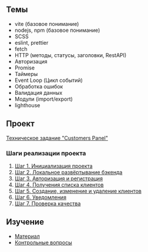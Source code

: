 ## Темы
- vite (базовое понимание)
- nodejs, npm (базовое понимание)
- SCSS
- eslint, prettier
- fetch
- HTTP (методы, статусы, заголовки, RestAPI)
- Авторизация
- Promise
- Таймеры
- Event Loop (Цикл событий)
- Обработка ошибок
- Валидация данных
- Модули (import/export)
- lighthouse
## Проект
[Техническое задание "Customers Panel"](/projects/frontend/customers-panel/index.md)

### Шаги реализации проекта
1. [Шаг 1. Инициализация проекта](/projects/frontend/customers-panel/steps/step-1.md)
2. [Шаг 2. Локальное развёртывание бэкенда](/projects/frontend/customers-panel/steps/step-2.md)
3. [Шаг 3. Авторизация и регистрация](/projects/frontend/customers-panel/steps/step-3.md)
4. [Шаг 4. Получения списка клиентов](/projects/frontend/customers-panel/steps/step-4.md)
5. [Шаг 5. Создание, изменение и удаление клиентов](/projects/frontend/customers-panel/steps/step-5.md)
6. [Шаг 6. Уведомления](/projects/frontend/customers-panel/steps/step-6.md)
7. [Шаг 7. Проверка качества](/projects/frontend/customers-panel/steps/step-7.md)
## Изучение
* [Материал](/sections/frontend-async/learn.md)
* [Контрольные вопросы](/sections/frontend-async/questions.md)
